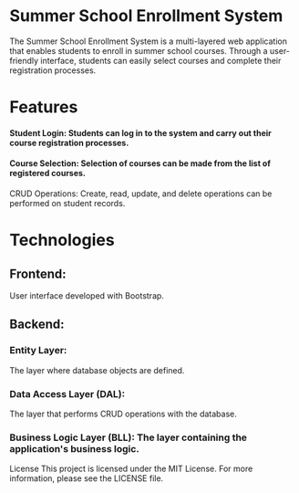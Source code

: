 # Summer School Enrollment System
The Summer School Enrollment System is a multi-layered web application that enables students to enroll in summer school courses. Through a user-friendly interface, students can easily select courses and complete their registration processes.

# Features
#### Student Login: Students can log in to the system and carry out their course registration processes.
#### Course Selection: Selection of courses can be made from the list of registered courses.
CRUD Operations: Create, read, update, and delete operations can be performed on student records.
# Technologies
## Frontend:
User interface developed with Bootstrap.
## Backend:
### Entity Layer:
The layer where database objects are defined.
### Data Access Layer (DAL): 
The layer that performs CRUD operations with the database.
### Business Logic Layer (BLL): The layer containing the application's business logic.


License
This project is licensed under the MIT License. For more information, please see the LICENSE file.

